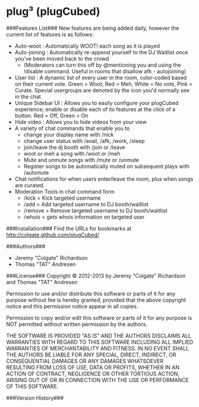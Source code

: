 plug&#179; (plugCubed)
====================

###Features List###
New features are being added daily, however the current list of features is as follows:
* Auto-woot : Automatically WOOT! each song as it is played
* Auto-joining : Automatically re-append yourself to the DJ Waitlist once you've been moved back to the crowd
   * (Moderators can turn this off by @mentioning you and using the !disable command. Useful in rooms that disallow afk - autojoining)
* User list : A dynamic list of every user in the room, color-coded based on their current vote. Green = Woot, Red =   Meh, White = No vote, Pink = Curate. Special usergroups are denoted by the icon you'd normally see in the chat
* Unique Sidebar UI : Allows you to easily configure your plugCubed experience; enable or disable each of its features at the click of a button. Red = Off, Green = On
* Hide video : Allows you to hide videos from your view
* A variety of chat commands that enable you to 
    * change your display name with /nick
    * change user status with /avail, /afk, /work, /sleep
    * join/leave the dj booth with /join or /leave
    * woot or meh a song with /woot or /meh
    * Mute and unmute songs with /mute or /unmute
    * Register songs to be automatically muted on subsequent plays with /automute
* Chat notifications for when users enter/leave the room, plus when songs are curated.
* Moderation Tools in chat command form
    * /kick = Kick targeted username
    * /add = Add targeted username to DJ booth/waitlist
    * /remove = Remove targeted username to DJ booth/waitlist
    * /whois = gets whois information on targeted user

###Installation###
Find the URLs for bookmarks at http://colgate.github.com/plugCubed/

###Authors###
* Jeremy "Colgate" Richardson
* Thomas "TAT" Andresen

###License###
Copyright &copy; 2012-2013 by Jeremy "Colgate" Richardson and Thomas "TAT" Andresen

Permission to use and/or distribute this software or parts of it for any purpose without
fee is hereby granted, provided that the above copyright notice and this permission notice
appear in all copies.

Permission to copy and/or edit this software or parts of it for any purpose is NOT permitted
without written permission by the authors.

THE SOFTWARE IS PROVIDED "AS IS" AND THE AUTHORS DISCLAIMS ALL WARRANTIES WITH REGARD TO THIS SOFTWARE
INCLUDING ALL IMPLIED WARRANTIES OF MERCHANTABILITY AND FITNESS. IN NO EVENT SHALL THE AUTHORS
BE LIABLE FOR ANY SPECIAL, DIRECT, INDIRECT, OR CONSEQUENTIAL DAMAGES OR ANY DAMAGES WHATSOEVER
RESULTING FROM LOSS OF USE, DATA OR PROFITS, WHETHER IN AN ACTION OF CONTRACT, NEGLIGENCE OR
OTHER TORTIOUS ACTION, ARISING OUT OF OR IN CONNECTION WITH THE USE OR PERFORMANCE OF THIS SOFTWARE.

###Version History###
